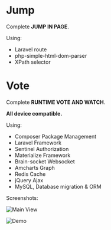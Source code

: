 # Jump
Complete **JUMP IN PAGE**.

Using:

- Laravel route
- php-simple-html-dom-parser
- XPath selector

# Vote
Complete **RUNTIME VOTE AND WATCH**.

**All device compatible.**

Using:
- Composer Package Management
- Laravel Framework
- Sentinel Authorization
- Materialize Framework
- Brain-socket Websocket
- Amcharts Graph
- Redis Cache
- jQuery Ajax
- MySQL, Database migration & ORM

Screenshots:

![Main View](https://raw.github.com/bajdcc/Vote/master/screenshots/main_view.png)

![Demo](https://raw.github.com/bajdcc/Vote/master/screenshots/demo1.gif)